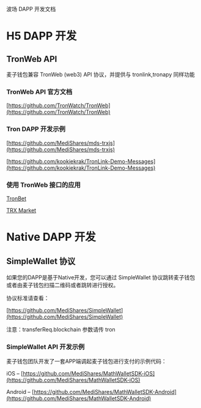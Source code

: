 波场 DAPP 开发文档

# H5 DAPP 开发

## TronWeb API

麦子钱包兼容 TronWeb (web3) API 协议，并提供与 tronlink,tronapy 同样功能

### TronWeb API 官方文档

[https://github.com/TronWatch/TronWeb](https://github.com/TronWatch/TronWeb)

### Tron DAPP 开发示例

[https://github.com/MediShares/mds-trxjs](https://github.com/MediShares/mds-trxjs)

[https://github.com/kookiekrak/TronLink-Demo-Messages](https://github.com/kookiekrak/TronLink-Demo-Messages)

### 使用 TronWeb 接口的应用

[TronBet](https://www.tronbet.io)

[TRX Market](http://trx.market)

# Native DAPP 开发

## SimpleWallet 协议

如果您的DAPP是基于Native开发，您可以通过 SimpleWallet 协议跳转麦子钱包或者由麦子钱包扫描二维码或者跳转进行授权。

协议标准请查看：

[https://github.com/MediShares/SimpleWallet](https://github.com/MediShares/SimpleWallet)

注意：transferReq.blockchain 参数请传 tron

### SimpleWallet API 开发示例

麦子钱包团队开发了一套APP端调起麦子钱包进行支付的示例代码：

iOS – [https://github.com/MediShares/MathWalletSDK-iOS](https://github.com/MediShares/MathWalletSDK-iOS)

Android – [https://github.com/MediShares/MathWalletSDK-Android](https://github.com/MediShares/MathWalletSDK-Android)

